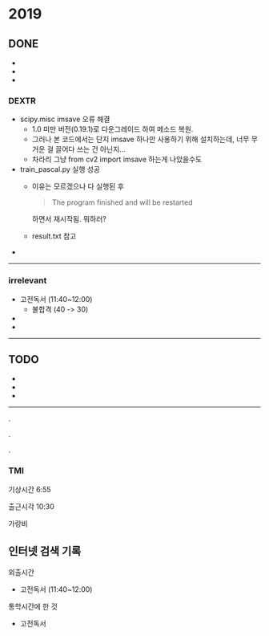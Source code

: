 # 2019

## DONE
- 
-
-
### DEXTR
- scipy.misc imsave 오류 해결
    - 1.0 미만 버전(0.19.1)로 다운그레이드 하여 메소드 복원.
    - 그러나 본 코드에서는 단지 imsave 하나만 사용하기 위해 설치하는데, 너무 무거운 걸 끌어다 쓰는 건 아닌지...
    - 차라리 그냥 from cv2 import imsave 하는게 나았을수도
- train_pascal.py 실행 성공
    - 이유는 모르겠으나 다 실행된 후
        > The program finished and will be restarted
    
        하면서 재시작됨. 뭐하러?
    - result.txt 참고
-
---
### irrelevant
- 고전독서 (11:40~12:00)
    - 불합격 (40 -> 30)
-
-
---
## TODO
-
-
-
---
.

.

.

### TMI
기상시간 6:55

출근시각 10:30

가랑비

인터넷 검색 기록
- 

외출시간
- 고전독서 (11:40~12:00)

통학시간에 한 것
- 고전독서